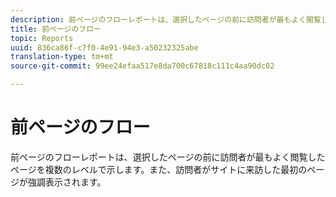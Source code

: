 ```yaml
---
description: 前ページのフローレポートは、選択したページの前に訪問者が最もよく閲覧したページを複数のレベルで示します。また、訪問者がサイトに来訪した最初のページが強調表示されます。
title: 前ページのフロー
topic: Reports
uuid: 836ca86f-c7f0-4e91-94e3-a50232325abe
translation-type: tm+mt
source-git-commit: 99ee24efaa517e8da700c67818c111c4aa90dc02

---
```



# 前ページのフロー

前ページのフローレポートは、選択したページの前に訪問者が最もよく閲覧したページを複数のレベルで示します。また、訪問者がサイトに来訪した最初のページが強調表示されます。

